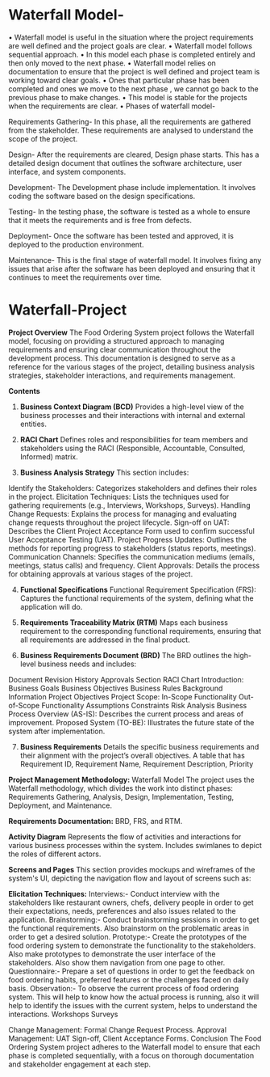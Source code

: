 # Waterfall Model-
•	Waterfall model is useful in the situation where the project requirements are well defined and the project goals are clear.
•	Waterfall model follows sequential approach.
•	In this model each phase is completed entirely and then only moved to the next phase.
•	Waterfall model relies on documentation to ensure that the project is well defined and project team is working toward clear goals.
•	Ones that particular phase has been completed and ones we move to the next phase , we cannot go back to the previous phase to make changes. 
•	This model is stable for the projects when the requirements are clear.
•	Phases of waterfall model-

Requirements Gathering- In this phase, all the requirements are gathered from the stakeholder.
These requirements are analysed to understand the scope of the project.

Design- After the requirements are cleared, Design phase starts.
This has a detailed design document that outlines the software architecture, user interface, and system components.

Development- The Development phase include implementation. 
It involves coding the software based on the design specifications. 

Testing- In the testing phase, the software is tested as a whole to ensure that it meets the requirements and is free from defects.

Deployment- Once the software has been tested and approved, it is deployed to the production environment.

Maintenance- This is the final stage of waterfall model.
It involves fixing any issues that arise after the software has been deployed and ensuring that it continues to meet the requirements over time. 


# Waterfall-Project

**Project Overview**
The Food Ordering System project follows the Waterfall model, focusing on providing a structured approach to managing requirements and ensuring clear communication throughout the development process. This documentation is designed to serve as a reference for the various stages of the project, detailing business analysis strategies, stakeholder interactions, and requirements management.

**Contents**

1. **Business Context Diagram (BCD)**
Provides a high-level view of the business processes and their interactions with internal and external entities.

2. **RACI Chart**
Defines roles and responsibilities for team members and stakeholders using the RACI (Responsible, Accountable, Consulted, Informed) matrix.

3. **Business Analysis Strategy**
This section includes:

Identify the Stakeholders: Categorizes stakeholders and defines their roles in the project.
Elicitation Techniques: Lists the techniques used for gathering requirements (e.g., Interviews, Workshops, Surveys).
Handling Change Requests: Explains the process for managing and evaluating change requests throughout the project lifecycle.
Sign-off on UAT: Describes the Client Project Acceptance Form used to confirm successful User Acceptance Testing (UAT).
Project Progress Updates: Outlines the methods for reporting progress to stakeholders (status reports, meetings).
Communication Channels: Specifies the communication mediums (emails, meetings, status calls) and frequency.
Client Approvals: Details the process for obtaining approvals at various stages of the project.

4. **Functional Specifications**
Functional Requirement Specification (FRS): Captures the functional requirements of the system, defining what the application will do.

6. **Requirements Traceability Matrix (RTM)**
Maps each business requirement to the corresponding functional requirements, ensuring that all requirements are addressed in the final product.

7. **Business Requirements Document (BRD)**
The BRD outlines the high-level business needs and includes:

  Document Revision History
  Approvals Section
  RACI Chart
  Introduction:
    Business Goals
    Business Objectives
    Business Rules
    Background Information
    Project Objectives
  Project Scope:
    In-Scope Functionality
    Out-of-Scope Functionality
Assumptions 
Constraints
Risk Analysis
Business Process Overview (AS-IS): Describes the current process and areas of improvement.
Proposed System (TO-BE): Illustrates the future state of the system after implementation.

7. **Business Requirements**
Details the specific business requirements and their alignment with the project’s overall objectives.
A table that has Requirement ID,	Requirement Name,	Requirement Description,	Priority

**Project Management Methodology:**
Waterfall Model
The project uses the Waterfall methodology, which divides the work into distinct phases: Requirements Gathering, Analysis, Design, Implementation, Testing, Deployment, and Maintenance.

**Requirements Documentation:** BRD, FRS, and RTM.

**Activity Diagram**
Represents the flow of activities and interactions for various business processes within the system. Includes swimlanes to depict the roles of different actors.

**Screens and Pages**
This section provides mockups and wireframes of the system's UI, depicting the navigation flow and layout of screens such as:

**Elicitation Techniques:** 
Interviews:- Conduct interview with the stakeholders like restaurant owners, chefs, delivery people in order to get their expectations, needs, preferences and also issues related to the application.
Brainstorming:- Conduct brainstorming sessions in order to get the functional requirements. Also brainstorm on the problematic areas in order to get a desired solution.
Prototype:- Create the prototypes of the food ordering system to demonstrate the functionality to the stakeholders. Also make prototypes to demonstrate the user interface of the stakeholders. Also show them navigation from one page to other.
Questionnaire:- Prepare a set of questions in order to get the feedback on food ordering habits, preferred features or the challenges faced on daily basis.
Observation:- To observe the current process of food ordering system. This will help to know how the actual process is running, also it will help to identify the issues with the current system, helps to understand the interactions.
Workshops
Surveys

Change Management: Formal Change Request Process.
Approval Management: UAT Sign-off, Client Acceptance Forms.
Conclusion
The Food Ordering System project adheres to the Waterfall model to ensure that each phase is completed sequentially, with a focus on thorough documentation and stakeholder engagement at each step.
